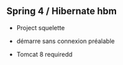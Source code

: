 ## Spring 4 / Hibernate hbm

* Project squelette
- démarre sans connexion préalable

* Tomcat 8 requiredd
